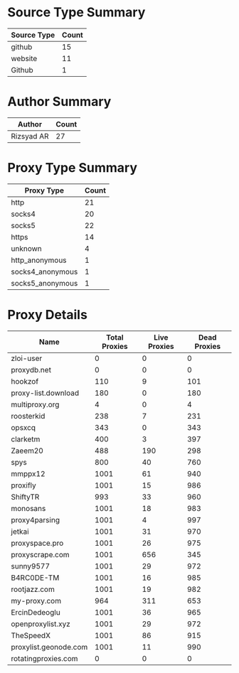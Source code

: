 # Source Type Summary

| Source Type | Count |
|-------------|-------|
| github | 15 |
| website | 11 |
| Github | 1 |


# Author Summary

| Author | Count |
|--------|-------|
| Rizsyad AR | 27 |


# Proxy Type Summary

| Proxy Type | Count |
|------------|-------|
| http | 21 |
| socks4 | 20 |
| socks5 | 22 |
| https | 14 |
| unknown | 4 |
| http_anonymous | 1 |
| socks4_anonymous | 1 |
| socks5_anonymous | 1 |


# Proxy Details

| Name | Total Proxies | Live Proxies | Dead Proxies |
|------|---------------|--------------|---------------|
| zloi-user | 0 | 0 | 0 |
| proxydb.net | 0 | 0 | 0 |
| hookzof | 110 | 9 | 101 |
| proxy-list.download | 180 | 0 | 180 |
| multiproxy.org | 4 | 0 | 4 |
| roosterkid | 238 | 7 | 231 |
| opsxcq | 343 | 0 | 343 |
| clarketm | 400 | 3 | 397 |
| Zaeem20 | 488 | 190 | 298 |
| spys | 800 | 40 | 760 |
| mmppx12 | 1001 | 61 | 940 |
| proxifly | 1001 | 15 | 986 |
| ShiftyTR | 993 | 33 | 960 |
| monosans | 1001 | 18 | 983 |
| proxy4parsing | 1001 | 4 | 997 |
| jetkai | 1001 | 31 | 970 |
| proxyspace.pro | 1001 | 26 | 975 |
| proxyscrape.com | 1001 | 656 | 345 |
| sunny9577 | 1001 | 29 | 972 |
| B4RC0DE-TM | 1001 | 16 | 985 |
| rootjazz.com | 1001 | 19 | 982 |
| my-proxy.com | 964 | 311 | 653 |
| ErcinDedeoglu | 1001 | 36 | 965 |
| openproxylist.xyz | 1001 | 29 | 972 |
| TheSpeedX | 1001 | 86 | 915 |
| proxylist.geonode.com | 1001 | 11 | 990 |
| rotatingproxies.com | 0 | 0 | 0 |
